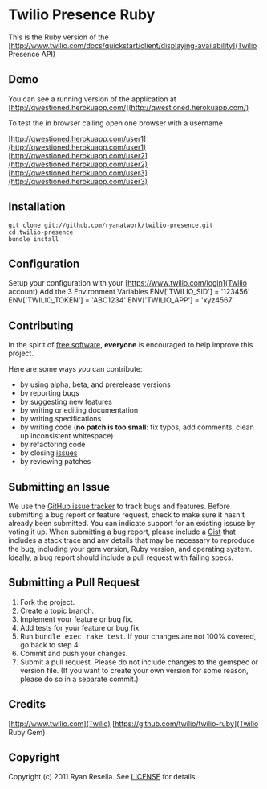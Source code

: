 # Twilio Presence Ruby

This is the Ruby version of the [http://www.twilio.com/docs/quickstart/client/displaying-availability](Twilio Presence API)


## <a name="demo">Demo</a>
You can see a running version of the application at
[http://qwestioned.herokuapp.com/](http://qwestioned.herokuapp.com/)

To test the in browser calling open one browser with a username

[http://qwestioned.herokuapp.com/user1](http://qwestioned.herokuapp.com/user1)
[http://qwestioned.herokuapp.com/user2](http://qwestioned.herokuapp.com/user2)
[http://qwestioned.herokuaoo.com/user3](http://qwestioned.herokuapp.com/user3)


## <a name="installation">Installation</a>
    git clone git://github.com/ryanatwork/twilio-presence.git
    cd twilio-presence
    bundle install

## <a name="configuration">Configuration</a>
Setup your configuration with your [https://www.twilio.com/login](Twilio account)
Add the 3 Environment Variables
ENV['TWILIO_SID'] = '123456'
ENV['TWILIO_TOKEN'] = 'ABC1234'
ENV['TWILIO_APP'] = 'xyz4567'

## <a name="contributing">Contributing</a>
In the spirit of [free software][free-sw], **everyone** is encouraged to help improve this project.

[free-sw]: http://www.fsf.org/licensing/essays/free-sw.html

Here are some ways *you* can contribute:

* by using alpha, beta, and prerelease versions
* by reporting bugs
* by suggesting new features
* by writing or editing documentation
* by writing specifications
* by writing code (**no patch is too small**: fix typos, add comments, clean up inconsistent whitespace)
* by refactoring code
* by closing [issues][issues]
* by reviewing patches

[issues]: https://github.com/ryanatwork/twilio-presence/issues

## <a name="issues">Submitting an Issue</a>
We use the [GitHub issue tracker][issues] to track bugs and features. Before
submitting a bug report or feature request, check to make sure it hasn't
already been submitted. You can indicate support for an existing issuse by
voting it up. When submitting a bug report, please include a [Gist][gist] that
includes a stack trace and any details that may be necessary to reproduce the
bug, including your gem version, Ruby version, and operating system. Ideally, a
bug report should include a pull request with failing specs.

[gist]: https://gist.github.com/

## <a name="pulls">Submitting a Pull Request</a>
1. Fork the project.
2. Create a topic branch.
3. Implement your feature or bug fix.
4. Add tests for your feature or bug fix.
5. Run <tt>bundle exec rake test</tt>. If your changes are not 100% covered, go back to step 4.
6. Commit and push your changes.
7. Submit a pull request. Please do not include changes to the gemspec or version file. (If you want to create your own version for some reason, please do so in a separate commit.)

## <a name="credits">Credits</a>
[http://www.twilio.com](Twilio)
[https://github.com/twilio/twilio-ruby](Twilio Ruby Gem)

## <a name="copyright">Copyright</a>
Copyright (c) 2011 Ryan Resella.
See [LICENSE](https://github.com/ryanatwork/twilio-presence/blob/master/LICENSE.mkd) for details.

